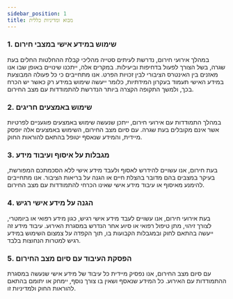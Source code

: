 ```yaml
---
sidebar_position: 1
title: מבוא ומדיניות כללית
---
```



### 1. **שימוש במידע אישי במצבי חירום**
במהלך אירועי חירום, נדרשת לעיתים סטייה מהליכי קבלת ההחלטות החלים בעת שגרה, בשל הצורך לפעול בדחיפות וביעילות. במקרים אלה, ייתכנו שינויים באופן שבו אנו מאזנים בין האינטרס הציבורי לבין זכויות הפרט. אנו מתחייבים כי כל פעולה המבוצעת במידע האישי תעמוד בעקרון המידתיות, כלומר ייעשה שימוש במידע רק כאשר יש הכרח בכך, ולמשך התקופה הקצרה ביותר הנדרשת להתמודדות עם מצב החירום.

### 2. **שימוש באמצעים חריגים**
במהלך התמודדות עם אירועי חירום, ייתכן שנעשה שימוש באמצעים פוגעניים לפרטיות אשר אינם מקובלים בעת שגרה. עם סיום מצב החירום, השימוש באמצעים אלה יופסק מיידית, והמידע שנאסף יטופל בהתאם להוראות החוק.

### 3. **מגבלות על איסוף ועיבוד מידע**
בעת חירום, אנו עשויים להידרש לאסוף ולעבד מידע אישי ללא הסכמתכם המפורשת, בעיקר במצבים בהם מדובר בהצלת חיים או הגנה על בריאות הציבור. אנו מתחייבים להימנע מאיסוף או עיבוד מידע אישי שאינו הכרחי להתמודדות עם מצב החירום.

### 4. **הגנה על מידע אישי רגיש**
בעת אירועי חירום, אנו עשויים לעבד מידע אישי רגיש, כגון מידע רפואי או ביומטרי, לצורך זיהוי, מתן טיפול רפואי או סיוע אחר הנדרש במסגרת האירוע. עיבוד מידע זה ייעשה בהתאם לחוק ובמגבלות הקבועות בו, תוך הקפדה על צמצום השימוש במידע רגיש למטרות הנחוצות בלבד.

### 5. **הפסקת העיבוד עם סיום מצב החירום**
עם סיום מצב החירום, אנו נפסיק מיידית כל עיבוד של מידע אישי שנעשה במסגרת ההתמודדות עם האירוע. כל המידע שנאסף ושאין בו צורך נוסף, יימחק או יתומם בהתאם להוראות החוק ולמדיניות זו.
